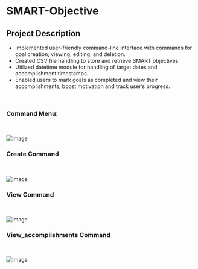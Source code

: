 # SMART-Objective

<h2>Project Description</h2>
<ul>
  <li>Implemented user-friendly command-line interface with commands for goal creation, viewing, editing, and deletion.</li>
  <li>Created CSV file handling to store and retrieve SMART objectives. </li>
  <li>Utilized datetime module for handling of target dates and accomplishment timestamps.</li>
  <li>Enabled users to mark goals as completed and view their accomplishments, boost motivation and track user’s progress.</li>
</ul>
<br>

<h3>Command Menu:</h3>
<br>

![image](https://github.com/WCARL12/SMART-Objective/assets/139624156/f635b7cf-f72c-4973-b501-29f99d2e4da1)

<h3>Create Command</h3>
<br>

![image](https://github.com/WCARL12/SMART-Objective/assets/139624156/22a4d85e-4bd0-4077-964e-a030ce6a9c64)

<h3>View Command</h3>
<br>

![image](https://github.com/WCARL12/SMART-Objective/assets/139624156/d0f92e7c-a023-4ba3-b0e0-2e8e652db99d)

<h3>View_accomplishments Command</h3>
<br>

![image](https://github.com/WCARL12/SMART-Objective/assets/139624156/4f856516-11e3-443b-b24a-bcf9e52a0752)
